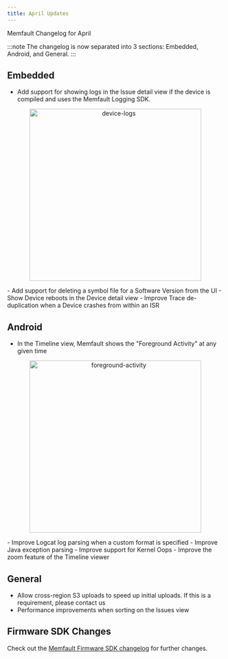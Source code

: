 ```yaml
---
title: April Updates
--- 
```


Memfault Changelog for April

:::note
The changelog is now separated into 3 sections: Embedded, Android, and General.
:::

## Embedded
- Add support for showing logs in the Issue detail view if the device is compiled and uses the Memfault Logging SDK.
<p align="center">
  <img width="400" src="/img/blog/2020-04-20-device-logs.png" alt="device-logs" />
</p>
- Add support for deleting a symbol file for a Software Version from the UI
- Show Device reboots in the Device detail view
- Improve Trace de-duplication when a Device crashes from within an ISR

<!-- truncate -->

## Android
- In the Timeline view, Memfault shows the "Foreground Activity" at any given time
<p align="center">
  <img width="400" src="/img/blog/2020-04-20-foreground-activity.png" alt="foreground-activity" />
</p>
- Improve Logcat log parsing when a custom format is specified
- Improve Java exception parsing
- Improve support for Kernel Oops
- Improve the zoom feature of the Timeline viewer

## General
- Allow cross-region S3 uploads to speed up initial uploads. If this is a requirement, please contact us
- Performance improvements when sorting on the Issues view

## Firmware SDK Changes

Check out the [Memfault Firmware SDK changelog](https://github.com/memfault/memfault-firmware-sdk/blob/master/CHANGES.md) for further changes.  
